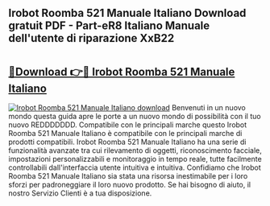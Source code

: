 ## Irobot Roomba 521 Manuale Italiano Download gratuit PDF - Part-eR8 Italiano Manuale dell'utente di riparazione XxB22

# <h2><a href="http://dfcfnb.blite.top/?on=Irobot+Roomba+521+Manuale+Italiano">🔗Download 👉🔴 Irobot Roomba 521 Manuale Italiano</a></h2>

[![Irobot Roomba 521 Manuale Italiano download](https://i.imgur.com/lujVjoI.png)](http://dfcfnb.blite.top/?on=Irobot+Roomba+521+Manuale+Italiano)
Benvenuti in un nuovo mondo questa guida apre le porte a un nuovo mondo di possibilità con il tuo nuovo REDDDDDDD. Compatibile con le principali marche questo Irobot Roomba 521 Manuale Italiano è compatibile con le principali marche di prodotti compatibili. Irobot Roomba 521 Manuale Italiano ha una serie di funzionalità avanzate tra cui rilevamento di oggetti, riconoscimento facciale, impostazioni personalizzabili e monitoraggio in tempo reale, tutte facilmente controllabili dall'interfaccia utente intuitiva e intuitiva. Confidiamo che Irobot Roomba 521 Manuale Italiano sia stata una risorsa inestimabile per i loro sforzi per padroneggiare il loro nuovo prodotto. Se hai bisogno di aiuto, il nostro Servizio Clienti è a tua disposizione.
